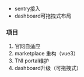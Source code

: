 - sentry接入
- dashboard可拖拽式布局



### 项目

1. 官网自适应
2. marketplace 重构（vue3）
3. TNI portal维护
4. dashboard升级（可拖拽式）